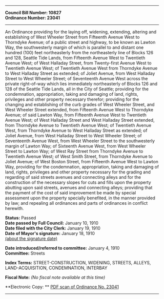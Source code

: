 * * * * *  
  
**Council Bill Number: [](#h0)[](#h2)10827**   
**Ordinance Number: 23041**  
  
* * * * *  
  
An Ordinance providing for the laying off, widening, extending, altering and establishing of West Wheeler Street from Fifteenth Avenue West to Thorndyke Avenue; of a public street and highway, to be known as Lawton Way, the southwesterly margin of which is parallel to and distant one hundred (100) feet northeasterly from the northeasterly line of Blocks 126 and 128, Seattle Tide Lands, from Fifteenth Avenue West to Twentieth Avenue West; of West Halladay Street, from Twenty-first Avenue West to Twentieth Avenue West; of Twentieth Avenue West from Thorndyke Avenue to West Halladay Street as extended; of Joliet Avenue, from West Halladay Street to West Wheeler Street; of Seventeenth Avenue West across the private right-of-way which lies immediately northeasterly of Blocks 126 and 128 of the Seattle Tide Lands, all in the City of Seattle; providing for the condemnation, appropriation, taking and damaging of land, rights, privileges and other property necessary therefor; providing for the changing and establishing of the curb grades of West Wheeler Street, and West Wheeler Street extended, from Fifteenth Avenue West to Thorndyke Avenue; of said Lawton Way, from Fifteenth Avenue West to Twentieth Avenue West; of West Halladay Street and West Halladay Street extended, from Thorndyke Avenue to Twentieth Avenue West; of Twentieth Avenue West, from Thorndyke Avenue to West Halladay Street as extended; of Joliet Avenue, from West Halladay Street to West Wheeler Street; of Seventeenth Avenue West, from West Wheeler Street to the southwesterly margin of Lawton Way; of Sixteenth Avenue West, from West Wheeler Street to Lawton Way; of West Ray Street from Thorndyke Avenue to Twentieth Avenue West; of West Smith Street, from Thorndyke Avenue to Joliet Avenue; of West Boston Street, from Fifteenth Avenue West to Lawton Way, providing for the condemnation, appropriation, taking and damaging of land, rights, privileges and other property necessary for the grading and regarding of said streets avenues and connecting alleys and for the construction of the necessary slopes for cuts and fills upon the property abutting upon said streets, avenues and connecting alleys; providing that the payment of the cost of said improvement be made by special assessment upon the property specially benefited, in the manner provided by law; and repealing all ordinances and parts of ordinances in conflict herewith.  
  
**Status:** Passed   
**Date passed by Full Council:** January 10, 1910   
**Date filed with the City Clerk:** January 19, 1910   
**Date of Mayor's signature:** January 18, 1910   
[(about the signature date)](/~public/approvaldate.htm)   
  
  
**Date introduced/referred to committee:** January 4, 1910   
**Committee:** Streets   
  
**Index Terms:** STREET-CONSTRUCTION, WIDENING, STREETS, ALLEYS, LAND-ACQUISITION, CONDEMNATION, INTERBAY  
  
**Fiscal Note:** *(No fiscal note available at this time)*  
  
**Electronic Copy: ** [PDF scan of Ordinance No. 23041](/~archives/Ordinances/Ord_23041.pdf)  
  
* * * * *  
